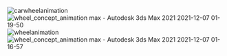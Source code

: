 ![carwheelanimation](https://github.com/Kevin-Benny/3D-Graphics-designing-Autodesk/assets/90462533/e14635a2-6650-40ef-a6c3-2b584fd5addb)
![wheel_concept_animation max - Autodesk 3ds Max 2021 2021-12-07 01-19-50](https://github.com/Kevin-Benny/3D-Graphics-designing-Autodesk/assets/90462533/d0bfb07b-e337-47c0-950d-043eafc24f06)
![wheelanimation](https://github.com/Kevin-Benny/3D-Graphics-designing-Autodesk/assets/90462533/4c6784b9-b943-4cdf-a737-c63eaa088aeb)
![wheel_concept_animation max - Autodesk 3ds Max 2021 2021-12-07 01-16-57](https://github.com/Kevin-Benny/3D-Graphics-designing-Autodesk/assets/90462533/284e5223-8dd7-4644-95a5-7fb7804f438d)
